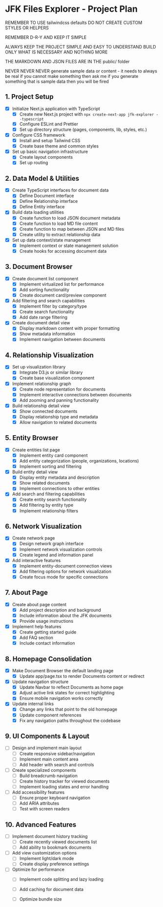 # JFK Files Explorer - Project Plan

REMEMBER TO USE tailwindcss defaults
DO NOT CREATE CUSTOM STYLES OR HELPERS

REMEMBER D-R-Y AND KEEP IT SIMPLE

ALWAYS KEEP THE PROJECT SIMPLE AND EASY TO UNDERSTAND
BUILD ONLY WHAT IS NECESSARY AND NOTHING MORE

THE MARKDOWN AND JSON FILES ARE IN THE public/ folder

NEVER NEVER NEVER generate sample data or content - it needs to always be real 
if you cannot make something then ask me
if you generate something that is sample data then you will be fired

## 1. Project Setup
- [x] Initialize Next.js application with TypeScript
  - [x] Create new Next.js project with `npx create-next-app jfk-explorer --typescript`
  - [x] Configure ESLint and Prettier
  - [x] Set up directory structure (pages, components, lib, styles, etc.)
- [x] Configure CSS framework
  - [x] Install and setup Tailwind CSS
  - [x] Create base theme and common styles
- [x] Set up basic navigation infrastructure
  - [x] Create layout components
  - [x] Set up routing

## 2. Data Model & Utilities
- [x] Create TypeScript interfaces for document data
  - [x] Define Document interface
  - [x] Define Relationship interface
  - [x] Define Entity interface
- [x] Build data loading utilities
  - [x] Create function to load JSON document metadata
  - [x] Create function to load MD file content
  - [x] Create function to map between JSON and MD files
  - [x] Create utility to extract relationship data
- [x] Set up data context/state management
  - [x] Implement context or state management solution
  - [x] Create hooks for accessing document data

## 3. Document Browser
- [x] Create document list component
  - [x] Implement virtualized list for performance
  - [x] Add sorting functionality
  - [x] Create document card/preview component
- [x] Add filtering and search capabilities
  - [x] Implement filter by category/type
  - [x] Create search functionality
  - [x] Add date range filtering
- [x] Create document detail view
  - [x] Display markdown content with proper formatting
  - [x] Show metadata information
  - [x] Implement navigation between documents

## 4. Relationship Visualization
- [x] Set up visualization library
  - [x] Integrate D3.js or similar library
  - [x] Create base visualization component
- [x] Implement relationship graph
  - [x] Create node representation for documents
  - [x] Implement interactive connections between documents
  - [x] Add zooming and panning functionality
- [x] Build relationship detail view
  - [x] Show connected documents
  - [x] Display relationship type and metadata
  - [x] Allow navigation to related documents

## 5. Entity Browser
- [x] Create entities list page
  - [x] Implement entity card component
  - [x] Add entity categorization (people, organizations, locations)
  - [x] Implement sorting and filtering
- [x] Build entity detail view
  - [x] Display entity metadata and description
  - [x] Show related documents
  - [x] Implement connections to other entities
- [x] Add search and filtering capabilities
  - [x] Create entity search functionality
  - [x] Add filtering by entity type
  - [x] Implement relationship filters

## 6. Network Visualization
- [x] Create network page
  - [x] Design network graph interface
  - [x] Implement network visualization controls
  - [x] Create legend and information panel
- [x] Add interactive features
  - [x] Implement entity-document connection views
  - [x] Add filtering options for network visualization
  - [x] Create focus mode for specific connections

## 7. About Page
- [x] Create about page content
  - [x] Add project description and background
  - [x] Include information about the JFK documents
  - [x] Provide usage instructions
- [x] Implement help features
  - [x] Create getting started guide
  - [x] Add FAQ section
  - [x] Include contact information

## 8. Homepage Consolidation
- [x] Make Document Browser the default landing page
  - [x] Update app/page.tsx to render Documents content or redirect
  
- [x] Update navigation structure
  - [x] Update Navbar to reflect Documents as home page
  - [x] Adjust active link states for correct highlighting
  - [x] Ensure mobile navigation works correctly
- [x] Update internal links
  - [x] Change any links that point to the old homepage
  - [x] Update component references
  - [x] Fix any navigation paths throughout the codebase

## 9. UI Components & Layout
- [ ] Design and implement main layout
  - [ ] Create responsive sidebar/navigation
  - [ ] Implement main content area
  - [ ] Add header with search and controls
- [ ] Create specialized components
  - [ ] Build breadcrumb navigation
  - [ ] Create history tracker for viewed documents
  - [ ] Implement loading states and error handling
- [ ] Add accessibility features
  - [ ] Ensure proper keyboard navigation
  - [ ] Add ARIA attributes
  - [ ] Test with screen readers

## 10. Advanced Features
- [ ] Implement document history tracking
  - [ ] Create recently viewed documents list
  - [ ] Add ability to bookmark documents
- [ ] Add view customization options
  - [ ] Implement light/dark mode
  - [ ] Create display preference settings
- [ ] Optimize for performance
  - [ ] Implement code splitting and lazy loading
  - [ ] Add caching for document data
  - [ ] Optimize bundle size

